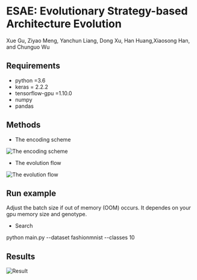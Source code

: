 # ESAE: Evolutionary Strategy-based Architecture Evolution

Xue Gu, Ziyao Meng, Yanchun Liang, Dong Xu, Han Huang,Xiaosong Han, and Chunguo Wu

## Requirements

- python =3.6
- keras = 2.2.2
- tensorflow-gpu =1.10.0
- numpy
- pandas

## Methods

- The encoding scheme

![The encoding scheme](https://github.com/xy-xiaotudou/ESAE/blob/master/method/encoding%20scheme.png)

- The evolution flow

![The evolution flow](https://github.com/xy-xiaotudou/ESAE/blob/master/method/evolution%20flow.png)


## Run example

Adjust the batch size if out of memory (OOM) occurs. It dependes on your gpu memory size and genotype.

- Search

python main.py --dataset fashionmnist --classes 10 

## Results

![Result](https://github.com/xy-xiaotudou/ESAE/blob/master/method/result.png)
